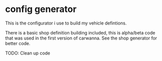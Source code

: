 # config generator
This is the configurator i use to build my vehicle defintions. 

There is a basic shop definition building included, this is alpha/beta code that was used in the first version of carwanna. See the shop generator for better code. 

TODO: Clean up code
